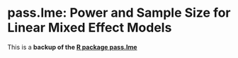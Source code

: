 # pass.lme: Power and Sample Size for Linear Mixed Effect Models

This is a **backup of the [R package pass.lme](https://cran.r-project.org/package=pass.lme)**
